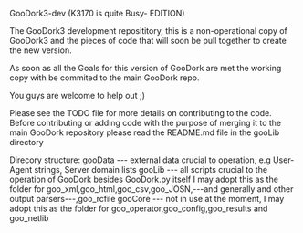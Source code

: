 GooDork3-dev (K3170 is quite Busy- EDITION)


The GooDork3  development reposititory, this is a non-operational copy of GooDork3 and the
pieces of code that will soon be pull together to create the new version.

As soon as all the Goals for this version of GooDork are met the working copy with be commited to the
main GooDork repo.

You guys are welcome to help out ;)

Please see the TODO file for more details on contributing to the code.
Before contributing or adding code with the purpose of merging it to the main GooDork repository
please read the README.md file in the gooLib directory

Direcory structure:
		gooData --- external data crucial to operation, e.g User-Agent strings, Server domain lists
		gooLib --- all scripts crucial to the operation of GooDork besides GooDork.py itself
				I may adopt this as the folder for goo_xml,goo_html,goo_csv,goo_JOSN,---and generally and other output parsers---,goo_rcfile
		gooCore --- not in use at the moment, I may adopt this as the folder for goo_operator,goo_config,goo_results and goo_netlib
